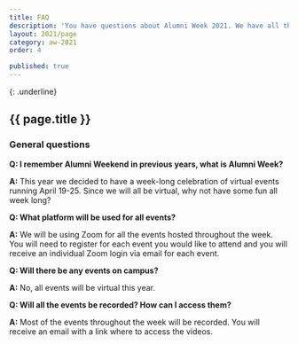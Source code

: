 ```yaml
---
title: FAQ
description: 'You have questions about Alumni Week 2021. We have all the answer'
layout: 2021/page
category: aw-2021
order: 4

published: true
---
```

{: .underline}
## {{ page.title }}

### General questions 

**Q: I remember Alumni Weekend in previous years, what is Alumni Week?**

**A:** This year we decided to have a week-long celebration of virtual events running April 19-25. Since we will all be virtual, why not have some fun all week long?

**Q: What platform will be used for all events?**

**A:** We will be using Zoom for all the events hosted throughout the week. You will need to register for each event you would like to attend and you will receive an individual Zoom login via email for each event. 

**Q: Will there be any events on campus?**

**A:** No, all events will be virtual this year.

**Q: Will all the events be recorded? How can I access them?**

**A:** Most of the events throughout the week will be recorded. You will receive an email with a link where to access the videos.
